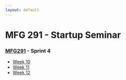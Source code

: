 ```yaml
---
layout: default
---
```


# MFG 291 - Startup Seminar

### [MFG291](../) - Sprint 4

- [Week 10](week10)
- [Week 11](week11)
- [Week 12](week12)
